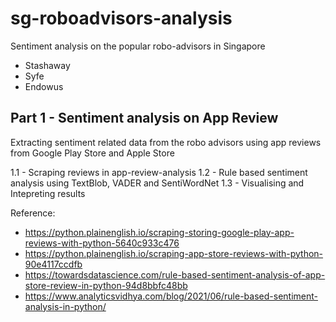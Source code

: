 # sg-roboadvisors-analysis
Sentiment analysis on the popular robo-advisors in Singapore
- Stashaway
- Syfe
- Endowus

## Part 1 - Sentiment analysis on App Review
Extracting sentiment related data from the robo advisors using app reviews from Google Play Store and Apple Store

1.1 - Scraping reviews in app-review-analysis
1.2 - Rule based sentiment analysis using TextBlob, VADER and SentiWordNet
1.3 - Visualising and Intepreting results

Reference:
- https://python.plainenglish.io/scraping-storing-google-play-app-reviews-with-python-5640c933c476
- https://python.plainenglish.io/scraping-app-store-reviews-with-python-90e4117ccdfb
- https://towardsdatascience.com/rule-based-sentiment-analysis-of-app-store-review-in-python-94d8bbfc48bb
- https://www.analyticsvidhya.com/blog/2021/06/rule-based-sentiment-analysis-in-python/   

